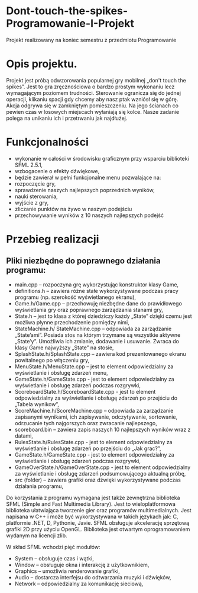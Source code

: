 # Dont-touch-the-spikes-Programowanie-I-Projekt
Projekt realizowany na koniec semestru z przedmiotu Programowanie

# Opis projektu.
Projekt jest próbą odwzorowania popularnej gry mobilnej „don't touch the spikes”. Jest to gra zręcznościowa o bardzo prostym wykonaniu lecz wymagającym poziomem trudności. Sterowanie ogranicza się do jednej operacji, klikaniu spacji gdy chcemy aby nasz ptak wzniósł się w górę. Akcja odgrywa się w zamkniętym pomieszczeniu. Na jego ścianach co pewien czas w losowych miejscach wyłaniają się kolce. Nasze zadanie polega na unikaniu ich i przetrwaniu jak najdłużej.

# Funkcjonalności 
-	wykonanie w całości w środowisku graficznym przy wsparciu biblioteki SFML 2.5.1,
-	wzbogacenie o efekty dźwiękowe,
-	będzie zawierał w pełni funkcjonalne menu pozwalające na: 
-	rozpoczęcie gry,
-	sprawdzenie naszych najlepszych poprzednich wyników,
-	nauki sterowania,
-	wyjście z gry,
-	zliczanie punktów na żywo w naszym podejściu
-	przechowywanie wyników z 10 naszych najlepszych podejść

# Przebieg realizacji
## Pliki niezbędne do poprawnego działania programu:
-	main.cpp – rozpoczyna grę wykorzystując konstruktor klasy Game, 
-	definitions.h – zawiera różne stałe wykorzystywane podczas pracy programu (np. szerokość wyświetlanego ekranu),
-	Game.h/Game.cpp – przechowuję niezbędne dane do prawidłowego wyświetlania gry oraz poprawnego zarządzania stanami gry,
-	State.h – jest to klasa z której dziedziczy każdy „State” dzięki czemu jest możliwa płynne przechodzenie pomiędzy nimi,
-	StateMachine.h/ StateMachine.cpp – odpowiada za zarządzanie „State’ami”. Posiada stos na którym trzymane są wszystkie aktywne „State’y”. Umożliwia ich zmianie, dodawanie i usuwanie. Zwraca do klasy Game najwyższy „State” na stosie,
-	SplashState.h/SplashState.cpp – zawiera kod prezentowanego ekranu powitalnego po włączeniu gry,
-	MenuState.h/MenuState.cpp – jest to element odpowiedzialny za wyświetlanie i obsługę zdarzeń menu,
-	GameState.h/GameState.cpp - jest to element odpowiedzialny za wyświetlanie i obsługę zdarzeń podczas rozgrywki,
-	ScoreboardState.h/ScoreboardState.cpp - jest to element odpowiedzialny za wyświetlanie i obsługę zdarzeń po przejściu do „Tabela wynikow”,
-	ScoreMachine.h/ScoreMachine.cpp – odpowiada za zarządzanie zapisanymi wynikami, ich zapisywanie, odczytywanie, sortowanie, odrzucanie tych najgorszych oraz zwracanie najlepszego,
-	scoreboard.bin – zawiera zapis naszych 10 najlepszych wyników wraz z datami,
-	RulesState.h/RulesState.cpp - jest to element odpowiedzialny za wyświetlanie i obsługę zdarzeń po przejściu do „Jak grac?”,
-	GameState.h/GameState.cpp - jest to element odpowiedzialny za wyświetlanie i obsługę zdarzeń podczas rozgrywki,
-	GameOverState.h/GameOverState.cpp - jest to element odpowiedzialny za wyświetlanie i obsługę zdarzeń podsumowującego aktualną próbę,
-	src (folder) – zawiera grafiki oraz dźwięki wykorzystywane podczas działania programu,

Do korzystania z programu wymagana jest także zewnętrzna biblioteka SFML (Simple and Fast Multimedia Library). Jest to wieloplatformowa biblioteka ułatwiająca tworzenie gier oraz programów multimedialnych. Jest napisana w C++ i może być wykorzystywana w takich językach jak: C, platformie .NET, D, Pythonie, Javie.
SFML obsługuje akcelerację sprzętową grafiki 2D przy użyciu OpenGL. Biblioteka jest otwartym oprogramowaniem wydanym na licencji zlib.

W skład SFML wchodzi pięć modułów:
-	System – obsługuje czas i wątki,
-	Window – obsługuje okna i interakcję z użytkownikiem,
-	Graphics – umożliwia renderowanie grafiki,
-	Audio – dostarcza interfejsu do odtwarzania muzyki i dźwięków,
- Network – odpowiedzialny za komunikację sieciową,

